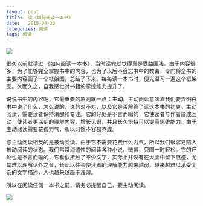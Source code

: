 ```yaml
---
layout: post
title:  读《如何阅读一本书》
date:   2015-04-20
categories: 阅读
tags: 阅读
---
```


![](https://github.com/HarmonyHu/harmonyhu.github.io/raw/master/_posts/images/read_a_book2.jpg) 

很久以前就读过
[《如何阅读一本书》](https://github.com/HarmonyHu/harmonyhu.github.io/raw/master/_posts/books/如何阅读一本书.epub)，当时读完就觉得真是受益匪浅。由于内容很多，为了能够完全掌握书中的内容，也为了以后不会忘书中的教诲，专门将全书的主要内容画了一个框架图，总结了下来。每每读一本书时，便先温习一遍这个框架图。久而久之，自我感觉对书籍的掌控能力提升了。  

<!--more-->

说说书中的内容吧，它最重要的原则就一点：**主动**。主动阅读意味着我们要弄明白书中说了什么，怎么说的，说的对不对，以及它是否解答了读这本书的初衷。主动阅读，需要读者保持清醒和专注。它的好处是不言而喻的，它使读者与作者形成互动，使读者更深刻的理解内容，增长见识，并且长久坚持可以提高思维能力。由于主动阅读需要花费力气，所以习惯不容易养成。  

与主动阅读相反的是被动阅读。由于它不需要花费什么力气，所以我们很容易陷入被动阅读的状态。我们常常消遣性的阅读各种小说、微博，只图一时轻松。它的坏处也是不言而喻的，它看似接触了不少文字，实际上并没有在大脑中留下痕迹，尤其难以理解话外之音，长此以往会使读者的理解能力越来越弱，越来越难以承受复杂的文字描述，人也越来越趋于浅薄。  

所以在阅读任何一本书之前，请务必提醒自己，要主动阅读。  

![](https://github.com/HarmonyHu/harmonyhu.github.io/raw/master/_posts/images/read_a_book.jpg) 